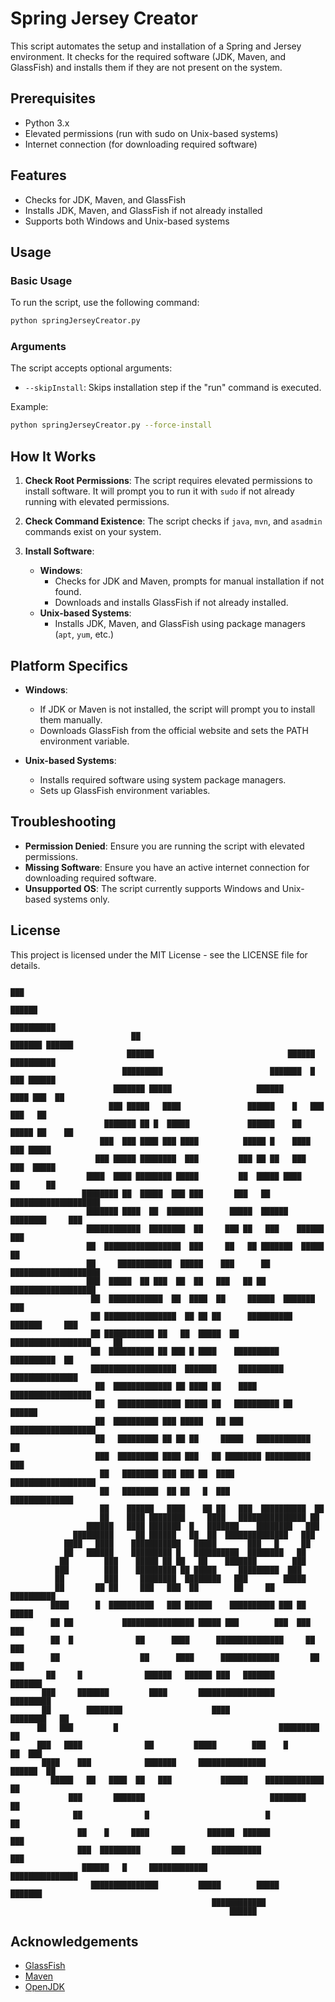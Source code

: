 # Spring Jersey Creator

This script automates the setup and installation of a Spring and Jersey environment. It checks for the required software (JDK, Maven, and GlassFish) and installs them if they are not present on the system.

## Prerequisites

- Python 3.x
- Elevated permissions (run with sudo on Unix-based systems)
- Internet connection (for downloading required software)

## Features

- Checks for JDK, Maven, and GlassFish
- Installs JDK, Maven, and GlassFish if not already installed
- Supports both Windows and Unix-based systems

## Usage

### Basic Usage

To run the script, use the following command:

```bash
python springJerseyCreator.py
```

### Arguments

The script accepts optional arguments:

- `--skipInstall`: Skips installation step if the "run" command is executed.

Example:

```bash
python springJerseyCreator.py --force-install
```

## How It Works

1. **Check Root Permissions**:
   The script requires elevated permissions to install software. It will prompt you to run it with `sudo` if not already running with elevated permissions.

2. **Check Command Existence**:
   The script checks if `java`, `mvn`, and `asadmin` commands exist on your system.

3. **Install Software**:
   - **Windows**:
     - Checks for JDK and Maven, prompts for manual installation if not found.
     - Downloads and installs GlassFish if not already installed.
   - **Unix-based Systems**:
     - Installs JDK, Maven, and GlassFish using package managers (`apt`, `yum`, etc.)

## Platform Specifics

- **Windows**: 
  - If JDK or Maven is not installed, the script will prompt you to install them manually.
  - Downloads GlassFish from the official website and sets the PATH environment variable.

- **Unix-based Systems**: 
  - Installs required software using system package managers.
  - Sets up GlassFish environment variables.

## Troubleshooting

- **Permission Denied**: Ensure you are running the script with elevated permissions.
- **Missing Software**: Ensure you have an active internet connection for downloading required software.
- **Unsupported OS**: The script currently supports Windows and Unix-based systems only.

## License

This project is licensed under the MIT License - see the LICENSE file for details.


                                                                                                    
                                                                                                    
                                                                                                    
                                                                                                    
                                                                                ███                 
                                                                             ██████                 
                                                                         ██████████                 
                               ██                                    ███████ ██████                 
                              ██████                              ██████  ██████████                
                             █████████                        ███████  █  ███ ██████                
                           ███████ █████                   ██████       ████ ███  ██                
                          ███ █████   ████               ██████    █   ███  ███   ██                
                         ███████ ██ █  █████             ██████    ██ █████ ██    ██                
                        ███  ███ ████ ███ ████          █████ █    ████    ███ █████                
                       ███ █████ ████████  ███         ███ ██ ██   ███    ███  █████                
                     ████  ████ ████████ █████         ██  █████ ████     ██      ██                
                    ████████ ██  █████  ███ ███       ███   ██  ████████████████████                
                     ███████ ████  ██  ████████      █████  ██████   ████████     ███               
                     ████████████  ████████  ██     ███ ██   ███    ██████        ███               
                     ██  █████████████████  ███     ██   ██ ███████  █████         ██               
                     ██     ████████████  █████    ███      ██   ████████████████████               
                     ███  █████  ██ ███  ██  ██   ███   ██ ██    ███████████████████                
                      ██  ████████████  ██  ████  ██     ██████  ███████         ███                
                      ██ ████████████████  ██ ██ ██      ██████████ ███████     ███                 
                      ██ ███████████ ██   ██  █████  ██  ██████████████████     ██                  
                      ██  ██████████ ██ ███ █ ████    ██████████   ██████████  ██                   
                      ███████████████████  ███████     ██████████ ███████████████                   
                       ██  █████████████ ██ ████ ██    ████   ██████████████████                    
                       ██   ██████████████ █████ ██   ██████████ ██      ██████                     
                       ██  ██████████ ███ █████   ██ ███   ███████████████████                      
                       ██   █████████ ██ ██ ██     █████   ████████████    ██                       
                       ███  █████████ ████ ███   ██ ████████ ██████████   ███                       
                        ██   ████████ ███ ███ ██  ████   ███████████████████                        
                        ██   ████████  ██ ██   █  ███        ██████████████                         
                        ██    ██████   ████    ██ ██   ███  ██████████  ██                          
                        ██    ████ ████████     ████   ███████████████ ██                           
                     ██████   ████ ███████  █   ███████    ████████   ███                           
                  █████████     ██ ██████   ██  ██  ██████████████   ███                            
                ████   ████    ███████████   █████       ███   █     ██                             
                ██   ██████    █████████ █   ██████████  ████████   ██                              
               ██        ███    █████ ██ ██   ██    ███████        ███                              
              ███        ███    █████████ ██ █████     █████████  ███                               
              ██         ███     ████████  ████████   ███        █████                              
              ██       ██ ██     ███   ███  ██        ██     ██  ██████████                         
             ████      █  ██████████   ███ ██████    ██████████ ███ ██  █████                       
             ██ ██           ████████████████ █████ ███        ███  ███    ███                      
             ██  █              ██      ████      ███████████████     ██    ███                     
             ██                  ██      ████      █████████████       ██    ███                    
            ██     █              ██████   ██████ ███   ███████             ███████                 
           ███     ███████         ████       █████████████████           █████████                 
           ██        ████████                    ████                ████████   ██                  
          ██   ███         █                                    █████████       ██                  
          ███   ████              ██         █████        ███    █         ██  ███                  
           ████    ███            ███████     ███████████████          ██████  ██                   
             █████   ██   ████  ██   ███           ██████    █████████████    ██                    
                 ███       ███████                            ████████        ██                    
                  ██              █                          █               ██                     
                   ██    █     ████             ██████  ██████              ███                     
                   ███  █████████       ███      ███████████               ███                      
                    ██████   █     █████████████              ███████████████                       
                      ███████████████         █████        █████    ███████                         
                                                 ████████████                                       
                                                     ██████                                         
                                                                                                    
                                                                                                    
                                                                                                    
                                                                                                    
                                                                                                    
                                                                                                    
                                                                                                    

## Acknowledgements

- [GlassFish](https://glassfish.org/)
- [Maven](https://maven.apache.org/)
- [OpenJDK](https://openjdk.java.net/)
